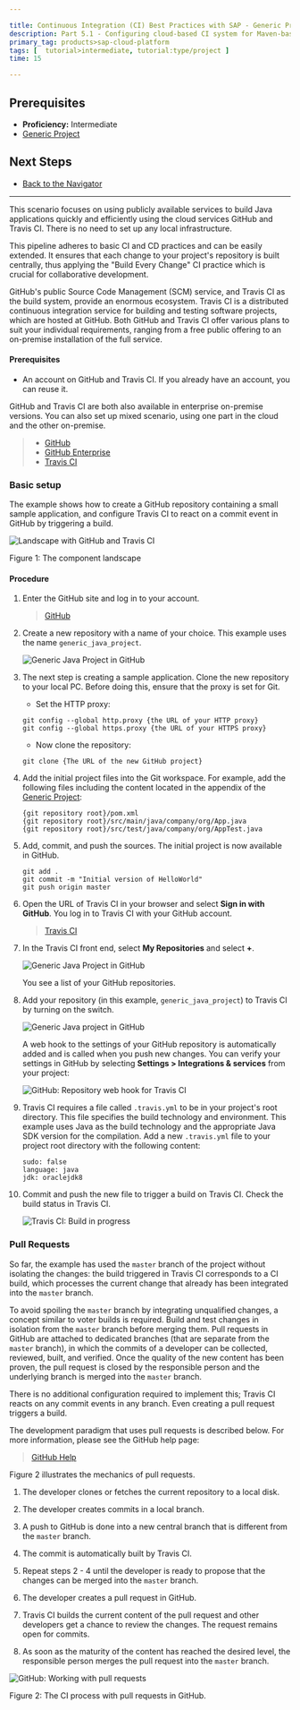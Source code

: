 ```yaml
---

title: Continuous Integration (CI) Best Practices with SAP - Generic Project with CI using Cloud Services
description: Part 5.1 - Configuring cloud-based CI system for Maven-based generic Java project.
primary_tag: products>sap-cloud-platform
tags: [  tutorial>intermediate, tutorial:type/project ]
time: 15

---
```


## Prerequisites

  - **Proficiency:** Intermediate
  - [Generic Project](https://developers.sap.com/tutorials/ci-best-practices-generic.html)

## Next Steps

  - [Back to the Navigator](https://developers.sap.com/tutorials/ci-best-practices-intro.html)

---


This scenario focuses on using publicly available services to build Java applications quickly and efficiently using the cloud services GitHub and Travis CI. There is no need to set up any local infrastructure.

This pipeline adheres to basic CI and CD practices and can be easily extended. It ensures that each change to your project's repository is built centrally, thus applying the "Build Every Change" CI practice which is crucial for collaborative development.

GitHub's public Source Code Management (SCM) service, and Travis CI as the build system, provide an enormous ecosystem. Travis CI is a distributed continuous integration service for building and testing software projects, which are hosted at GitHub. Both GitHub and Travis CI offer various plans to suit your individual requirements, ranging from a free public offering to an on-premise installation of the full service.

#### Prerequisites

- An account on GitHub and Travis CI. If you already have an account, you can reuse it.

GitHub and Travis CI are both also available in enterprise on-premise versions. You can also set up mixed scenario, using one part in the cloud and the other on-premise.

>- [GitHub](https://github.com)  
>- [GitHub Enterprise](https://enterprise.github.com/home)  
>- [Travis CI](https://travis-ci.org)


### Basic setup

The example shows how to create a GitHub repository containing a small sample application, and configure Travis CI to react on a commit event in GitHub by triggering a build.

![Landscape with GitHub and Travis CI](generic-project-cloud-7.png)

Figure 1: The component landscape

####  Procedure

1. Enter the GitHub site and log in to your account.

    > [GitHub](https://github.com)

2. Create a new repository with a name of your choice. This example uses the name `generic_java_project`.

    ![Generic Java Project in GitHub](generic-project-cloud-1.png)

3. The next step is creating a sample application. Clone the new repository to your local PC. Before doing this, ensure that the proxy is set for Git.

    - Set the HTTP proxy:

    ```
    git config --global http.proxy {the URL of your HTTP proxy}
    git config --global https.proxy {the URL of your HTTPS proxy}
    ```

    - Now clone the repository:

    ```
    git clone {The URL of the new GitHub project}
    ```

4. Add the initial project files into the Git workspace. For example, add the following files including the content located in the appendix of the [Generic Project](https://developers.sap.com/tutorials/ci-best-practices-generic.html):

    ```
    {git repository root}/pom.xml
    {git repository root}/src/main/java/company/org/App.java
    {git repository root}/src/test/java/company/org/AppTest.java
    ```

5. Add, commit, and push the sources. The initial project is now available in GitHub.

    ```
    git add .
    git commit -m "Initial version of HelloWorld"
    git push origin master
    ```

6. Open the URL of Travis CI in your browser and select **Sign in with GitHub**. You log in to Travis CI with your GitHub account.

    > [Travis CI](https://travis-ci.org)

7. In the Travis CI front end, select **My Repositories** and select **+**.

    ![Generic Java Project in GitHub](generic-project-cloud-2.png)

    You see a list of your GitHub repositories.

8. Add your repository (in this example, `generic_java_project`) to Travis CI by turning on the switch.

    ![Generic Java project in GitHub](generic-project-cloud-3.png)

    A web hook to the settings of your GitHub repository is automatically added and is called when you push new changes. You can verify your settings in GitHub by selecting **Settings > Integrations & services** from your project:

    ![GitHub: Repository web hook for Travis CI](generic-project-cloud-4.png)

9. Travis CI requires a file called `.travis.yml` to be in your project's root directory. This file specifies the build technology and environment. This example uses Java as the build technology and the appropriate Java SDK version for the compilation. Add a new `.travis.yml` file to your project root directory with the following content:

    ```
    sudo: false
    language: java
    jdk: oraclejdk8
    ```

10. Commit and push the new file to trigger a build on Travis CI. Check the build status in Travis CI.

    ![Travis CI: Build in progress](generic-project-cloud-5.png)


### Pull Requests

So far, the example has used the `master` branch of the project without isolating the changes: the build triggered in Travis CI corresponds to a CI build, which processes the current change that already has been integrated into the `master` branch.

To avoid spoiling the `master` branch by integrating unqualified changes, a concept similar to voter builds is required. Build and test changes in isolation from the `master` branch before merging them. Pull requests in GitHub are attached to dedicated branches (that are separate from the `master` branch), in which the commits of a developer can be collected, reviewed, built, and verified. Once the quality of the new content has been proven, the pull request is closed by the responsible person and the underlying branch is merged into the `master` branch.

There is no additional configuration required to implement this; Travis CI reacts on any commit events in any branch. Even creating a pull request triggers a build.

The development paradigm that uses pull requests is described below. For more information, please see the GitHub help page:

> [GitHub Help](https://help.github.com/)

Figure 2 illustrates the mechanics of pull requests.

1. The developer clones or fetches the current repository to a local disk.

2. The developer creates commits in a local branch.

3. A push to GitHub is done into a new central branch that is different from the `master` branch.

4. The commit is automatically built by Travis CI.

5. Repeat steps 2 - 4 until the developer is ready to propose that the changes can be merged into the `master` branch.

6. The developer creates a pull request in GitHub.

7. Travis CI builds the current content of the pull request and other developers get a chance to review the changes. The request remains  open for commits.

8. As soon as the maturity of the content has reached the desired level, the responsible person merges the pull request into the `master` branch.

![GitHub: Working with pull requests](generic-project-cloud-6.png)

Figure 2: The CI process with pull requests in GitHub.


